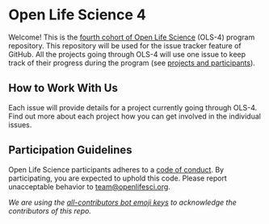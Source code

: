 # Open Life Science 4 


Welcome! This is the [fourth cohort of Open Life Science](https://openlifesci.org/ols-4) (OLS-4) program repository. 
This repository will be used for the issue tracker feature of GitHub. 
All the projects going through OLS-4 will use one issue to keep track of their progress during the program (see [projects and participants](https://openlifesci.org/ols-4/projects-participants/)).

## How to Work With Us

Each issue will provide details for a project currently going through OLS-4. 
Find out more about each project how you can get involved in the individual issues.

## Participation Guidelines

Open Life Science participants adheres to a [code of conduct](CODE_OF_CONDUCT.md). 
By participating, you are expected to uphold this code. Please report unacceptable behavior to [team@openlifesci.org](mailto:team@openlifesci.org).

*We are using the [all-contributors bot emoji keys](https://allcontributors.org/) to acknowledge the contributors of this repo.*


